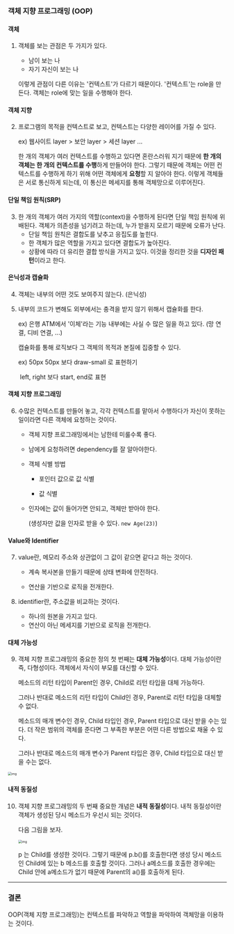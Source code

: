 ### 객체 지향 프로그래밍 (OOP)

#### 객체

1. 객체를 보는 관점은 두 가지가 있다. 

   - 남이 보는 나
   - 자기 자신이 보는 나

   이렇게 관점이 다른 이유는 '컨텍스트'가 다르기 때문이다. '컨텍스트'는 role을 만든다. 객체는 role에 맞는 일을 수행해야 한다.

   

#### 객체 지향

2. 프로그램의 목적을 컨텍스트로 보고, 컨텍스트는 다양한 레이어를 가질 수 있다.

   ex) 웹사이트 layer > 보안 layer > 세션 layer ...

   한 개의 객체가 여러 컨텍스트를 수행하고 있다면 혼란스러워 지기 때문에 **한 개의 객체는 한 개의 컨텍스트를 수행**하게 만들어야 한다. 그렇기 때문에 객체는 어떤 컨텍스트를 수행하게 하기 위해 어떤 객체에게 **요청**할 지 알아야 한다. 이렇게 객체들은 서로 통신하게 되는데, 이 통신은 메세지를 통해 객체망으로 이루어진다.



#### 단일 책임 원칙(SRP)

3. 한 개의 객체가 여러 가지의 역할(context)을 수행하게 된다면 단일 책임 원칙에 위배된다. 객체가 의존성을 넘기려고 하는데, 누가 받을지 모르기 때문에 오류가 난다. 
   - 단일 책임 원칙은 결합도를 낮추고 응집도를 높힌다.
   - 한 객체가 많은 역할을 가지고 있다면 결합도가 높아진다. 
   - 상황에 따라 더 유리한 결합 방식을 가지고 있다. 이것을 정리한 것을 **디자인 패턴**이라고 한다.



#### 은닉성과 캡슐화

4. 객체는 내부의 어떤 것도 보여주지 않는다. (은닉성)

5. 내부의 코드가 변해도 외부에서는 충격을 받지 않기 위해서 캡슐화를 한다.

   ex) 은행 ATM에서 '이체'라는 기능 내부에는 사실 수 많은 일을 하고 있다. (망 연결, 디비 연결, ...)

   캡슐화를 통해 로직보다 그 객체의 목적과 본질에 집중할 수 있다.

   ex) 50px 50px 보다 draw-small 로 표현하기

   ​	  left, right 보다 start, end로 표현



#### 객체 지향 프로그래밍

6. 수많은 컨텍스트를 만들어 놓고, 각각 컨텍스트를 맡아서 수행하다가 자신이 못하는 일이라면 다른 객체에 요청하는 것이다.

   - 객체 지향 프로그래밍에서는 남한테 미룰수록 좋다.

   - 남에게 요청하려면 dependency를 잘 알아야한다. 

   - 객체 식별 방법 

     - 포인터 값으로 값 식별

     - 값 식별

   - 인자에는 값이 들어가면 안되고, 객체만 받아야 한다. 

     (생성자만 값을 인자로 받을 수 있다. `new Age(23)`)



#### Value와 Identifier

7. value란, 메모리 주소와 상관없이 그 값이 같으면 같다고 하는 것이다.

   - 계속 복사본을 만들기 때문에 상태 변화에 안전하다.

   - 연산을 기반으로 로직을 전개한다.

8. identifier란, 주소값을 비교하는 것이다.

   - 하나의 원본을 가지고 있다.
   - 연산이 아닌 메세지를 기반으로 로직을 전개한다.



#### 대체 가능성

 9. 객체 지향 프로그래밍의 중요한 정의 첫 번째는 **대체 가능성**이다. 대체 가능성이란 즉, 다형성이다. 객체에서 자식이 부모를 대신할 수 있다. 

    메소드의 리턴 타입이 Parent인 경우, Child로 리턴 타입을 대체 가능하다.

    그러나 반대로 메소드의 리턴 타입이 Child인 경우, Parent로 리턴 타입을 대체할 수 없다.

    메소드의 매개 변수인 경우, Child 타입인 경우, Parent 타입으로 대신 받을 수는 있다. 더 작은 범위의 객체를 준다면 그 부족한 부분은 어떤 다른 방법으로 채울 수 있다.

    그러나 반대로 메소드의 매개 변수가 Parent 타입은 경우, Child 타입으로 대신 받을 수는 없다. 

<img src="https://blog.kakaocdn.net/dn/vU5TE/btq5MvtTlYK/KiV0je5wmDZsmNCewCARP0/img.png" alt="img" style="zoom: 50%;" />



#### 내적 동질성

10. 객체 지향 프로그래밍의 두 번째 중요한 개념은 **내적 동질성**이다. 내적 동질성이란 객체가 생성된 당시 메소드가 우선시 되는 것이다.

    다음 그림을 보자. 

    <img src="https://blog.kakaocdn.net/dn/cbfDRb/btq5KPGKI4R/0XZ5olqfrYZOGpWfdITG9k/img.png" alt="img" style="zoom: 50%;" />

    p 는 Child를 생성한 것이다. 그렇기 때문에 p.b()를 호출한다면 생성 당시 메소드인 Child에 있는 b 메소드를 호출할 것이다. 그러나 a메소드를 호출한 경우에는 Child 안에 a메소드가 없기 때문에 Parent의 a()를 호출하게 된다.

---

### 결론

OOP(객체 지향 프로그래밍)는 컨텍스트를 파악하고 역할을 파악하여 객체망을 이용하는 것이다. 
